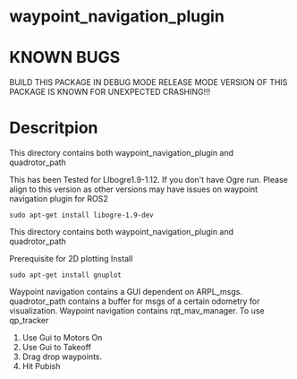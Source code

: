 # waypoint_navigation_plugin

# KNOWN BUGS

BUILD THIS PACKAGE IN DEBUG MODE RELEASE MODE VERSION OF THIS PACKAGE IS KNOWN FOR UNEXPECTED CRASHING!!!

# Descritpion

This directory contains both waypoint_navigation_plugin and quadrotor_path

This has been Tested for LIbogre1.9-1.12. If you don't have Ogre run. Please align to this version as other versions may have issues on waypoint navigation plugin for ROS2

```
sudo apt-get install libogre-1.9-dev
```
This directory contains both waypoint_navigation_plugin and quadrotor_path

Prerequisite for 2D plotting
Install

```
sudo apt-get install gnuplot
```

Waypoint navigation contains a GUI dependent on ARPL_msgs. quadrotor_path contains a buffer for msgs of a certain odometry for visualization.
Waypoint navigation contains rqt_mav_manager. To use qp_tracker
1. Use Gui to Motors On
2. Use Gui to Takeoff
3. Drag drop waypoints.
4. Hit Pubish
